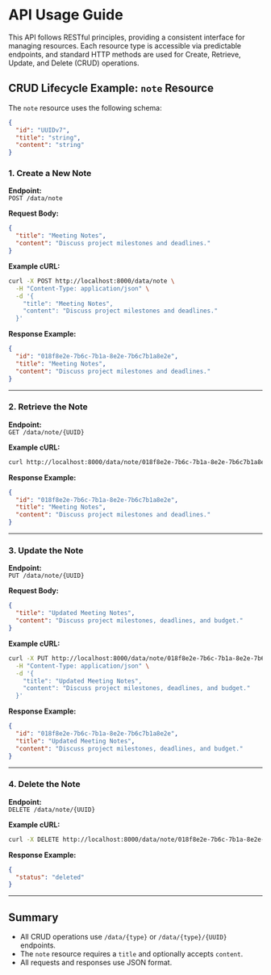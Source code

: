 # API Usage Guide

This API follows RESTful principles, providing a consistent interface for managing resources. Each resource type is accessible via predictable endpoints, and standard HTTP methods are used for Create, Retrieve, Update, and Delete (CRUD) operations.

## CRUD Lifecycle Example: `note` Resource

The `note` resource uses the following schema:

```json
{
  "id": "UUIDv7",
  "title": "string",
  "content": "string"
}
```

### 1. Create a New Note

**Endpoint:**  
`POST /data/note`

**Request Body:**

```json
{
  "title": "Meeting Notes",
  "content": "Discuss project milestones and deadlines."
}
```

**Example cURL:**

```bash
curl -X POST http://localhost:8000/data/note \
  -H "Content-Type: application/json" \
  -d '{
    "title": "Meeting Notes",
    "content": "Discuss project milestones and deadlines."
  }'
```

**Response Example:**

```json
{
  "id": "018f8e2e-7b6c-7b1a-8e2e-7b6c7b1a8e2e",
  "title": "Meeting Notes",
  "content": "Discuss project milestones and deadlines."
}
```

---

### 2. Retrieve the Note

**Endpoint:**  
`GET /data/note/{UUID}`

**Example cURL:**

```bash
curl http://localhost:8000/data/note/018f8e2e-7b6c-7b1a-8e2e-7b6c7b1a8e2e
```

**Response Example:**

```json
{
  "id": "018f8e2e-7b6c-7b1a-8e2e-7b6c7b1a8e2e",
  "title": "Meeting Notes",
  "content": "Discuss project milestones and deadlines."
}
```

---

### 3. Update the Note

**Endpoint:**  
`PUT /data/note/{UUID}`

**Request Body:**

```json
{
  "title": "Updated Meeting Notes",
  "content": "Discuss project milestones, deadlines, and budget."
}
```

**Example cURL:**

```bash
curl -X PUT http://localhost:8000/data/note/018f8e2e-7b6c-7b1a-8e2e-7b6c7b1a8e2e \
  -H "Content-Type: application/json" \
  -d '{
    "title": "Updated Meeting Notes",
    "content": "Discuss project milestones, deadlines, and budget."
  }'
```

**Response Example:**

```json
{
  "id": "018f8e2e-7b6c-7b1a-8e2e-7b6c7b1a8e2e",
  "title": "Updated Meeting Notes",
  "content": "Discuss project milestones, deadlines, and budget."
}
```

---

### 4. Delete the Note

**Endpoint:**  
`DELETE /data/note/{UUID}`

**Example cURL:**

```bash
curl -X DELETE http://localhost:8000/data/note/018f8e2e-7b6c-7b1a-8e2e-7b6c7b1a8e2e
```

**Response Example:**

```json
{
  "status": "deleted"
}
```

---

## Summary

- All CRUD operations use `/data/{type}` or `/data/{type}/{UUID}` endpoints.
- The `note` resource requires a `title` and optionally accepts `content`.
- All requests and responses use JSON format.
